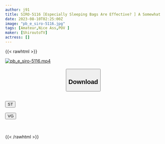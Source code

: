 ```yaml
---
author: j91
title: SIRO-5116 [Especially Sleeping Bags Are Effective? ] A Somewhat Frank Girl, Her Gasping Voice Is Modest, But When She Is Poked In The Back With The Back That Feels The Most, She Spills Out Yabai Without Thinking…! [First Shot] AV Application On The Net → AV Experience Shooting 2015 (Maya Nashiro)
date: 2023-08-10T02:25:00Z
image: "pb_e_siro-5116.jpg"
tags: [Amateur,Nice Ass,POV ]
maker: [ShiroutoTV]
actress: []
---
```



{{< rawhtml >}}

<div class="video" data-videoid="Jyey2zOW2pty91">
    <a href="javascript:;">
        <img src="https://my.j91.asia/posts/pb_e_siro-5116/pb_e_siro-5116.jpg" width="WIDTH" height="HEIGHT" alt="pb_e_siro-5116.mp4" loading="lazy">
    </a>
</div>

<script type="text/javascript" src="https://j91.asia/asset/on-demand-st.js"></script>

<br>
  <link rel="stylesheet" href="https://j91.asia/asset/bs5.css">
  
  <center>
  <button class="btn btn-primary" type="button" data-bs-toggle="collapse" data-bs-target=".multi-collapse" aria-expanded="false" aria-controls="multiCollapseExample1 multiCollapseExample2"><h2>Download</h2></button></center>
</p>
<div class="row">
  <div class="col">
    <div class="collapse multi-collapse" id="multiCollapseExample1">
      <div class="card card-body">
	      	      <br>
<div class="buttons">  
<a href="https://streamtape.to/v/Jyey2zOW2pty91"><button class="btn-hover color-3"><i class="fa fa-download"></i> ST</button></a></div>
    </div>
  </div>
</div>
  <div class="col">
    <div class="collapse multi-collapse" id="multiCollapseExample2">
      <div class="card card-body">
	      <br>
<div class="buttons">
    <a href="https://vidguard.to/v/PKN4OwoZzbODLjb"><button class="btn-hover color-9"><i class="fa fa-download"></i> VG</button></a></div>
<br><br>
      </div>
    </div>
  </div>
</div>

{{< /rawhtml >}}